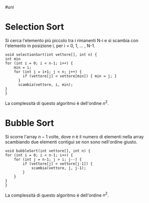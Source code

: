 #uni 
# Selection Sort
Si cerca l'elemento più piccolo tra i rimanenti N-i e si scambia con l'elemento in posizione i, per i = 0, 1, ... , N-1.
```
void selectionSort(int vettore[], int n) {
int min
for (int i = 0; i < n-1; i++) {
	min = i;
	for (int j = i+1; j < n; j++) {
		if (vettore[j] < vettore[min]) { min = j; }
	  }
	  scambia(vettore, i, min);
}
}
```
La complessità di questo algoritmo è dell'ordine $n^2$.
# Bubble Sort
Si scorre l'array $n-1$ volte, dove $n$ è il numero di elementi nella array scambiando due elementi contigui se non sono nell'ordine giusto. 
```
void bubbleSort(int vettore[], int n) {
for (int i = 0; i < n-1; i++) {
	for (int j = n-1; j > i; j--) {
		if (vettore[j] < vettore[j-1]) {
			scambia(vettore, j, j-1);
		}
	}
}
}
```
La complessità di questo algoritmo è dell'ordine $n^2$.